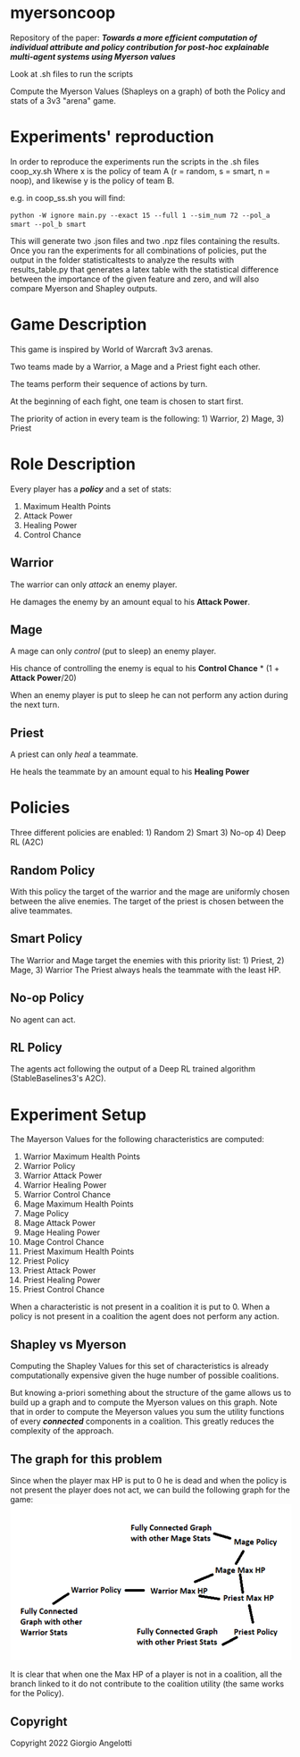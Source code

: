 # myersoncoop
Repository of the paper: **_Towards a more efficient computation of individual attribute and policy contribution for post-hoc explainable multi-agent systems using Myerson values_**

Look at .sh files to run the scripts

Compute the Myerson Values (Shapleys on a graph) of both the Policy and stats of a 3v3 "arena" game.

# Experiments' reproduction
In order to reproduce the experiments run the scripts in the .sh files coop_xy.sh
Where x is the policy of team A (r = random, s = smart, n = noop), and likewise y is the policy of team B.

e.g. in coop_ss.sh you will find:
```console
python -W ignore main.py --exact 15 --full 1 --sim_num 72 --pol_a smart --pol_b smart
```
This will generate two .json files and two .npz files containing the results.
Once you ran the experiments for all combinations of policies, put the output in the folder statisticaltests to analyze the results with results_table.py that generates a latex table with the statistical difference between the importance of the given feature and zero, and  will also compare Myerson and Shapley outputs.

# Game Description
This game is inspired by World of Warcraft 3v3 arenas.

Two teams made by a Warrior, a Mage and a Priest fight each other.

The teams perform their sequence of actions by turn.

At the beginning of each fight, one team is chosen to start first.

The priority of action in every team is the following: 1) Warrior, 2) Mage, 3) Priest


# Role Description
Every player has a **_policy_** and a set of stats:
1. Maximum Health Points
2. Attack Power
3. Healing Power
4. Control Chance
## Warrior
The warrior can only _attack_ an enemy player.

He damages the enemy by an amount equal to his **Attack Power**.
## Mage
A mage can only _control_ (put to sleep) an enemy player.

His chance of controlling the enemy is equal to his **Control Chance**  * (1 + **Attack Power**/20)

When an enemy player is put to sleep he can not perform any action during the next turn.

## Priest
A priest can only _heal_ a teammate.

He heals the teammate by an amount equal to his **Healing Power**

# Policies
Three different policies are enabled: 1) Random 2) Smart 3) No-op 4) Deep RL (A2C)

## Random Policy
With this policy the target of the warrior and the mage are uniformly chosen between the alive enemies.
The target of the priest is chosen between the alive teammates.

## Smart Policy
The Warrior and Mage target the enemies with this priority list: 1) Priest, 2) Mage, 3) Warrior
The Priest always heals the teammate with the least HP.

## No-op Policy
No agent can act.

## RL Policy
The agents act following the output of a Deep RL trained algorithm (StableBaselines3's A2C).

# Experiment Setup
The Mayerson Values for the following characteristics are computed:
1. Warrior Maximum Health Points
2. Warrior Policy
3. Warrior Attack Power
4. Warrior Healing Power
5. Warrior Control Chance
6. Mage Maximum Health Points
7. Mage Policy
8. Mage Attack Power
9. Mage Healing Power
10. Mage Control Chance
11. Priest Maximum Health Points
12. Priest Policy
13. Priest Attack Power
14. Priest Healing Power
15. Priest Control Chance

When a characteristic is not present in a coalition it is put to 0.
When a policy is not present in a coalition the agent does not perform any action.

## Shapley vs Myerson
Computing the Shapley Values for this set of characteristics is already computationally expensive given the huge number
of possible coalitions.

But knowing a-priori something about the structure of the game allows us to build up a graph and to compute the Myerson
values on this graph. Note that in order to compute the Meyerson values you sum the utility functions of every **_connected_**
components in a coalition. This greatly reduces the complexity of the approach.

## The graph for this problem
Since when the player max HP is put to 0 he is dead and when the policy is not present the player does not act, we can
build the following graph for the game:
![alt text](graph.png "Graph")

It is clear that when one the Max HP of a player is not in a coalition, all the branch linked to it do not contribute to
the coalition utility (the same works for the Policy).

## Copyright
Copyright 2022 Giorgio Angelotti


